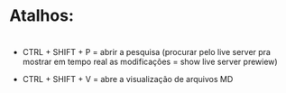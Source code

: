 # Atalhos:
#
-  CTRL + SHIFT + P = abrir a pesquisa (procurar pelo live server pra mostrar em tempo real as modificações = show live server prewiew)

-  CTRL + SHIFT + V = abre a visualização de arquivos MD